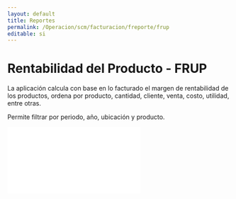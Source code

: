 ```yaml
---
layout: default
title: Reportes
permalink: /Operacion/scm/facturacion/freporte/frup
editable: si
---
```


# Rentabilidad del Producto - FRUP

La aplicación calcula con base en lo facturado el margen de rentabilidad de los productos, ordena por producto, cantidad, cliente, venta, costo, utilidad, entre otras.

Permite filtrar por periodo, año, ubicación y producto.

![](frup.pgn)



